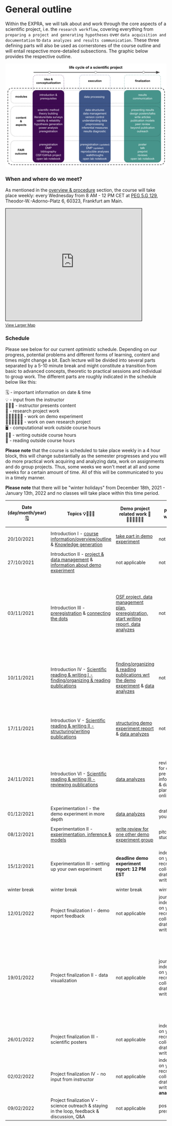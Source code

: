 # General outline

Within the EXPRA, we will talk about and work through the core aspects of a scientific project, i.e. the `research workflow`, covering everything from `preparing a project and generating hypotheses` over `data acquisition and documentation` to `data analyzes and results communication`. These three defining parts will also be used as cornerstones of the course outline and will entail respective more-detailed subsections. The graphic below provides the respective outline.   

![outline](static/expra_outline.png)


### When and where do we meet?

As mentioned in the [overview & procedure]() section, the course will take place weekly: every Wednesday from 8 AM - 12 PM CET at [PEG 5.G 129](https://qis.server.uni-frankfurt.de/qisserver/rds?state=verpublish&status=init&vmfile=no&moduleCall=webInfo&publishConfFile=webInfoRaum&publishSubDir=raum&keep=y&raum.rgid=7057), Theodor-W.-Adorno-Platz 6, 60323, Frankfurt am Main. 

<iframe width="425" height="350" frameborder="0" scrolling="no" marginheight="0" marginwidth="0" src="https://www.openstreetmap.org/export/embed.html?bbox=8.661464452743532%2C50.12589530933526%2C8.67423176765442%2C50.130778644149046&amp;layer=mapnik&amp;marker=50.12833703902714%2C8.667848110198975" style="border: 1px solid black"></iframe><br/><small><a href="https://www.openstreetmap.org/?mlat=50.12834&amp;mlon=8.66785#map=17/50.12834/8.66785">View Larger Map</a></small>

### Schedule

Please see below for our current _optimistic_ schedule. Depending on our progress, potential problems and different forms of learning, content and times might change a bit. Each lecture will be divided into several parts separated by a 5-10 minute break and might constitute a transition from basic to advanced concepts, theoretic to practical sessions and individual to group work. The different parts are roughly indicated in the schedule below like this:

🗓 - important information on date & time  
💡 - input from the instructor  
👨🏻‍🏫 - instructor presents content    
🥼 - research project work    
🧑🏽‍💻🧑🏾‍💻 - work on demo experiment    
🧑🏿‍🔬👩🏻‍🔬 - work on own research project    
🖥️ - computational work outside course hours    
✍🏽 - writing outside course hours    
📖 - reading outside course hours   

**Please note** that the course is scheduled to take place weekly in a 4 hour block, this will change substantially as the semester progresses and you will do more practical work acquiring and analyzing data, work on assignments and do group projects. Thus, some weeks we won't meet at all and some weeks for a certain amount of time. All of this will be communicated to you in a timely manner.  

**Please note** that there will be "winter holidays" from December 18th, 2021 - January 13th, 2022 and no classes will take place within this time period.  


| Date (day/month/year)  🗓   | Topics 💡👨🏻‍🏫    | Demo project related work 🥼🧑🏽‍💻🧑🏾‍💻  | Project related work 🥼🧑🏿‍🔬👩🏻‍🔬 | tasks for subsequent meeting 🖥️✍🏽📖 |
|--------------|-----------|------------|------------|------------|
| 20/10/2021 | Introduction I - [course information/overview/outline](https://peerherholz.github.io/EXPRA_Winter2021/introduction/introduction_1.html#course-overview-setup-outline) & [Knowledge generation](https://peerherholz.github.io/EXPRA_Winter2021/introduction/introduction_1.html#knowledge-generation)  | [take part in demo experiment](https://peerherholz.github.io/EXPRA_Winter2021/introduction/introduction_1.html#demo-project-related-work) |  not applicable   | [re-cap R lectures](https://pandar.netlify.app/lehre/), [install software](https://peerherholz.github.io/EXPRA_Winter2021/setup.html) |
| 27/10/2021 | Introduction II - [project & data management](https://peerherholz.github.io/EXPRA_Winter2021/introduction/introduction_2.html#project-data-management) & [information about demo experiment](https://peerherholz.github.io/EXPRA_Winter2021/introduction/introduction_2.html#information-about-the-demo-experiment)   | not applicable  |  not applicable | reading literature about [demo experiment](https://peerherholz.github.io/EXPRA_Winter2021/introduction/introduction_2.html#check-demo-experiment-literature)  | 
| 03/11/2021 | Introduction III - [preregistration](https://peerherholz.github.io/EXPRA_Winter2021/introduction/introduction_3.html#replicability-crisis-open-science-pre-registration) & [connecting the dots](https://peerherholz.github.io/EXPRA_Winter2021/introduction/introduction_3.html#a-brief-101-to-connect-the-dots)  | [OSF project, data management plan, preregistration, start writing report, data analyzes](https://peerherholz.github.io/EXPRA_Winter2021/introduction/introduction_3.html#demo-project-related-work) | not applicable | reading literature about [demo experiment](https://peerherholz.github.io/EXPRA_Winter2021/introduction/introduction_3.html#check-demo-experiment-literature) & check literature about concerning [scientific publications](https://peerherholz.github.io/EXPRA_Winter2021/introduction/introduction_3.html#check-literature-concerning-scientific-publications) (i.e. the `ten simple rules` papers) |
| 10/11/2021 | Introduction IV - [Scientific reading & writing I - finding/organizing & reading publications](https://peerherholz.github.io/EXPRA_Winter2021/introduction/introduction_4.html#scientific-reading-writing-i-finding-organizing-reading-publications)  | [finding/organizing & reading publications wrt the demo experiment](https://peerherholz.github.io/EXPRA_Winter2021/introduction/introduction_4.html#finding-organizing-reading-publications-wrt-the-demo-experiment) & [data analyzes](https://peerherholz.github.io/EXPRA_Winter2021/introduction/introduction_4.html#analyses-of-demo-experiment) | not applicable | [demo experiment report draft](https://peerherholz.github.io/EXPRA_Winter2021/introduction/introduction_4.html#demo-experiment) & check literature about concerning [scientific publications](https://peerherholz.github.io/EXPRA_Winter2021/introduction/introduction_4.html#check-literature-concerning-scientific-publications) | 
| 17/11/2021 |  Introduction V - [Scientific reading & writing II - structuring/writing publications](https://peerherholz.github.io/EXPRA_Winter2021/introduction/introduction_5.html#scientific-reading-writing-ii-structuring-writing-publications)  | [structuring demo experiment report](https://peerherholz.github.io/EXPRA_Winter2021/introduction/introduction_5.html#structuring-demo-experiment-report) & [data analyzes](https://peerherholz.github.io/EXPRA_Winter2021/introduction/introduction_5.html#analyses-of-demo-experiment) | not applicable | [demo experiment report draft](https://peerherholz.github.io/EXPRA_Winter2021/introduction/introduction_5.html#demo-experiment) & check literature about concerning [scientific publications](https://peerherholz.github.io/EXPRA_Winter2021/introduction/introduction_6.html#check-literature-concerning-scientific-publications) |
| 24/11/2021 | Introduction VI - [Scientific reading & writing III - reviewing publications](https://peerherholz.github.io/EXPRA_Winter2021/introduction/introduction_6.html#scientific-reading-writing-iii-reviewing-publications)  | [data analyzes](https://peerherholz.github.io/EXPRA_Winter2021/introduction/introduction_5.html#analyses-of-demo-experiment) | review & feedback for other groups' pre-registration, information/consent & data management plans, set up & test online experiment | [demo experiment report draft](https://peerherholz.github.io/EXPRA_Winter2021/introduction/introduction_5.html#demo-experiment) & check literature about concerning [scientific publications](https://peerherholz.github.io/EXPRA_Winter2021/introduction/introduction_6.html#check-literature-concerning-scientific-publications) |
| 01/12/2021 | Experimentation I - the demo experiment in more depth  | [data analyzes](https://peerherholz.github.io/EXPRA_Winter2021/introduction/introduction_5.html#analyses-of-demo-experiment) | drafting ideas for your own study | [demo experiment report draft](https://peerherholz.github.io/EXPRA_Winter2021/introduction/introduction_6.html#demo-experiment) |
| 08/12/2021 | Experimentation II - [experimentation, inference & models]()  | [write review for one other demo experiment group](https://peerherholz.github.io/EXPRA_Winter2021/experimentation/experimentation_1.html#demo-experiment-report-review) | pitching your own study | work in reviews and finalize demo report  |
| 15/12/2021 | Experimentation III - setting up your own experiment  | **deadline demo experiment report: 12 PM EST** | independent work on your project: recruitment, data collection, analyses drafting, report writing  | prepare presentation of your own study concerning motivation & background | 
| winter break | winter break | winter break | winter break | winter break |
| 12/01/2022 | Project finalization I - demo report feedback  | not applicable  | journal club I, independent work on your project: recruitment, data collection, analyses drafting, report writing | independent work on projects, reading [Rougier et al., 2014](https://www.ncbi.nlm.nih.gov/pmc/articles/PMC4161295/) |
| 19/01/2022 | Project finalization II - data visualization  | not applicable  | journal club II, independent work on your project: recruitment, data collection, analyses drafting, report writing | independent work on projects, reading [Erren & Bourne 2007](https://www.ncbi.nlm.nih.gov/pmc/articles/PMC1876493/), [Gundogan et al. 2016](https://www.sciencedirect.com/science/article/pii/S2049080116301303), [Scientific poster guide from UC Davis](https://urc.ucdavis.edu/sites/g/files/dgvnsk3561/files/local_resources/documents/pdf_documents/How_To_Make_an_Effective_Poster2.pdf), [Callie Chappell blog post](https://www.calliechappell.com/blog/scientific-poster), [NPR post on](https://www.npr.org/sections/health-shots/2019/06/11/729314248/to-save-the-science-poster-researchers-want-to-kill-it-and-start-over?t=1633527588204)|
| 26/01/2022 | Project finalization III - scientific posters  | not applicable  | independent work on your project: recruitment, data collection, analyses drafting, report writing | independent work on projects, poster draft |
| 02/02/2022 | Project finalization IV - no input from instructor | not applicable | independent work on your project: recruitment, data collection, analyses drafting, report writing -> **final analysis session** | independent work on projects, finalize poster |
| 09/02/2022 | Project finalization V - science outreach & staying in the loop, feedback & discussion, Q&A  | not applicable | poster presentations | **deadline reports: 23.02.2022 12 PM CET** |